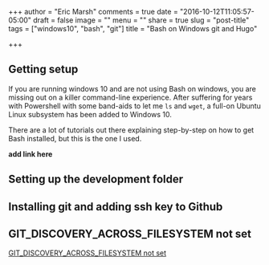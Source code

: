 +++
author = "Eric Marsh"
comments = true
date = "2016-10-12T11:05:57-05:00"
draft = false
image = ""
menu = ""
share = true
slug = "post-title"
tags = ["windows10", "bash", "git"]
title = "Bash on Windows git and Hugo"

+++

## Getting setup

If you are running windows 10 and are not using Bash on windows, you are missing out on a killer command-line experience. After suffering for years with Powershell with some band-aids to let me `ls` and `wget`, a full-on Ubuntu Linux subsystem has been added to Windows 10.

There are a lot of tutorials out there explaining step-by-step on how to get Bash installed, but this is the one I used.

**add link here**

## Setting up the development folder



## Installing git and adding ssh key to Github



## GIT_DISCOVERY_ACROSS_FILESYSTEM not set

[GIT_DISCOVERY_ACROSS_FILESYSTEM not set](http://stackoverflow.com/questions/16853624/git-discovery-across-filesystem-not-set)



